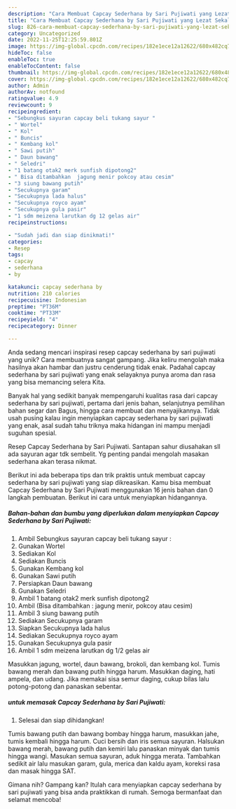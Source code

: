 ```yaml
---
description: "Cara Membuat Capcay Sederhana by Sari Pujiwati yang Lezat Sekali"
title: "Cara Membuat Capcay Sederhana by Sari Pujiwati yang Lezat Sekali"
slug: 826-cara-membuat-capcay-sederhana-by-sari-pujiwati-yang-lezat-sekali
category: Uncategorized
date: 2022-11-25T12:25:59.801Z
image: https://img-global.cpcdn.com/recipes/182e1ece12a12622/680x482cq70/capcay-sederhana-by-sari-pujiwati-foto-resep-utama.jpg
hideToc: false
enableToc: true
enableTocContent: false
thumbnail: https://img-global.cpcdn.com/recipes/182e1ece12a12622/680x482cq70/capcay-sederhana-by-sari-pujiwati-foto-resep-utama.jpg
cover: https://img-global.cpcdn.com/recipes/182e1ece12a12622/680x482cq70/capcay-sederhana-by-sari-pujiwati-foto-resep-utama.jpg
author: Admin
authorAv: notfound
ratingvalue: 4.9
reviewcount: 9
recipeingredient:
- "Sebungkus sayuran capcay beli tukang sayur "
- " Wortel"
- " Kol"
- " Buncis"
- " Kembang kol"
- " Sawi putih"
- " Daun bawang"
- " Seledri"
- "1 batang otak2 merk sunfish dipotong2"
- " Bisa ditambahkan  jagung menir pokcoy atau cesim"
- "3 siung bawang putih"
- "Secukupnya garam"
- "Secukupnya lada halus"
- "Secukupnya royco ayam"
- "Secukupnya gula pasir"
- "1 sdm meizena larutkan dg 12 gelas air"
recipeinstructions:

- "Sudah jadi dan siap dinikmati!"
categories:
- Resep
tags:
- capcay
- sederhana
- by

katakunci: capcay sederhana by 
nutrition: 210 calories
recipecuisine: Indonesian
preptime: "PT36M"
cooktime: "PT33M"
recipeyield: "4"
recipecategory: Dinner

---
```





Anda sedang mencari inspirasi resep capcay sederhana by sari pujiwati yang unik? Cara membuatnya sangat gampang. Jika keliru mengolah maka hasilnya akan hambar dan justru cenderung tidak enak. Padahal capcay sederhana by sari pujiwati yang enak selayaknya punya aroma dan rasa yang bisa memancing selera Kita.





Banyak hal yang sedikit banyak mempengaruhi kualitas rasa dari capcay sederhana by sari pujiwati, pertama dari jenis bahan, selanjutnya pemilihan bahan segar dan Bagus, hingga cara membuat dan menyajikannya. Tidak usah pusing kalau ingin menyiapkan capcay sederhana by sari pujiwati yang enak,      asal sudah tahu triknya maka hidangan ini mampu menjadi suguhan spesial.














Resep Capcay Sederhana by Sari Pujiwati. Santapan sahur diusahakan sll ada sayuran agar tdk sembelit. Yg penting pandai mengolah masakan sederhana akan terasa nikmat.






Berikut ini ada beberapa tips dan trik praktis untuk membuat capcay sederhana by sari pujiwati yang siap dikreasikan. Kamu bisa membuat Capcay Sederhana by Sari Pujiwati menggunakan 16 jenis bahan dan 0 langkah pembuatan. Berikut ini cara untuk menyiapkan hidangannya.

<!--inarticleads1-->

##### Bahan-bahan dan bumbu yang diperlukan dalam menyiapkan Capcay Sederhana by Sari Pujiwati:

1. Ambil Sebungkus sayuran capcay beli tukang sayur :
1. Gunakan  Wortel
1. Sediakan  Kol
1. Sediakan  Buncis
1. Gunakan  Kembang kol
1. Gunakan  Sawi putih
1. Persiapkan  Daun bawang
1. Gunakan  Seledri
1. Ambil 1 batang otak2 merk sunfish dipotong2
1. Ambil  (Bisa ditambahkan : jagung menir, pokcoy atau cesim)
1. Ambil 3 siung bawang putih
1. Sediakan Secukupnya garam
1. Siapkan Secukupnya lada halus
1. Sediakan Secukupnya royco ayam
1. Gunakan Secukupnya gula pasir
1. Ambil 1 sdm meizena larutkan dg 1/2 gelas air


Masukkan jagung, wortel, daun bawang, brokoli, dan kembang kol. Tumis bawang merah dan bawang putih hingga harum. Masukkan daging, hati ampela, dan udang. Jika memakai sisa semur daging, cukup bilas lalu potong-potong dan panaskan sebentar. 

<!--inarticleads2-->

#####  untuk memasak Capcay Sederhana by Sari Pujiwati:


1. Selesai dan siap dihidangkan!

Tumis bawang putih dan bawang bombay hingga harum, masukkan jahe, tumis kembali hingga harum. Cuci bersih dan iris semua sayuran. Halsukan bawang merah, bawang putih dan kemiri lalu panaskan minyak dan tumis hingga wangi. Masukan semua sayuran, aduk hingga merata. Tambahkan sedikit air lalu masukan garam, gula, merica dan kaldu ayam, koreksi rasa dan masak hingga SAT. 

Gimana nih? Gampang kan? Itulah cara menyiapkan capcay sederhana by sari pujiwati yang bisa anda praktikkan di rumah. Semoga bermanfaat dan selamat mencoba!
